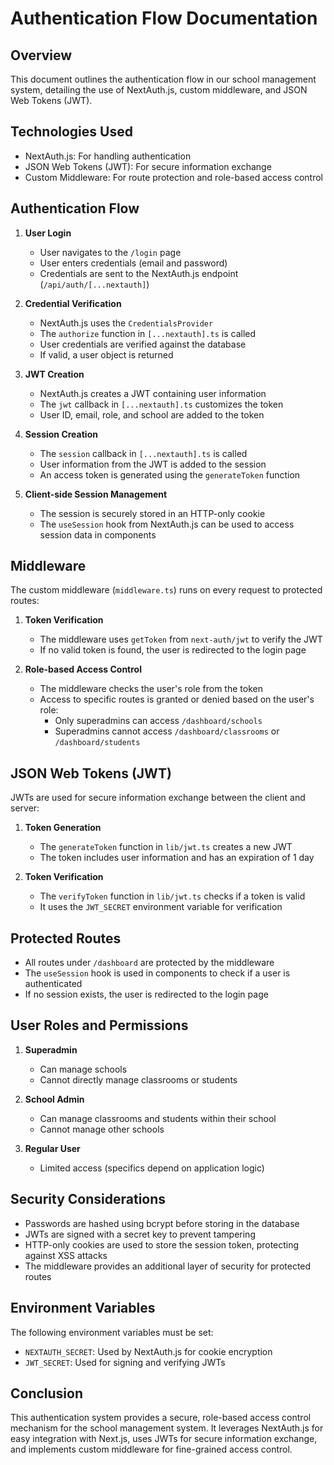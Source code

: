 # Authentication Flow Documentation

## Overview

This document outlines the authentication flow in our school management system, detailing the use of NextAuth.js, custom middleware, and JSON Web Tokens (JWT).

## Technologies Used

- NextAuth.js: For handling authentication
- JSON Web Tokens (JWT): For secure information exchange
- Custom Middleware: For route protection and role-based access control

## Authentication Flow

1. **User Login**
   - User navigates to the `/login` page
   - User enters credentials (email and password)
   - Credentials are sent to the NextAuth.js endpoint (`/api/auth/[...nextauth]`)

2. **Credential Verification**
   - NextAuth.js uses the `CredentialsProvider`
   - The `authorize` function in `[...nextauth].ts` is called
   - User credentials are verified against the database
   - If valid, a user object is returned

3. **JWT Creation**
   - NextAuth.js creates a JWT containing user information
   - The `jwt` callback in `[...nextauth].ts` customizes the token
   - User ID, email, role, and school are added to the token

4. **Session Creation**
   - The `session` callback in `[...nextauth].ts` is called
   - User information from the JWT is added to the session
   - An access token is generated using the `generateToken` function

5. **Client-side Session Management**
   - The session is securely stored in an HTTP-only cookie
   - The `useSession` hook from NextAuth.js can be used to access session data in components

## Middleware

The custom middleware (`middleware.ts`) runs on every request to protected routes:

1. **Token Verification**
   - The middleware uses `getToken` from `next-auth/jwt` to verify the JWT
   - If no valid token is found, the user is redirected to the login page

2. **Role-based Access Control**
   - The middleware checks the user's role from the token
   - Access to specific routes is granted or denied based on the user's role:
     - Only superadmins can access `/dashboard/schools`
     - Superadmins cannot access `/dashboard/classrooms` or `/dashboard/students`

## JSON Web Tokens (JWT)

JWTs are used for secure information exchange between the client and server:

1. **Token Generation**
   - The `generateToken` function in `lib/jwt.ts` creates a new JWT
   - The token includes user information and has an expiration of 1 day

2. **Token Verification**
   - The `verifyToken` function in `lib/jwt.ts` checks if a token is valid
   - It uses the `JWT_SECRET` environment variable for verification

## Protected Routes

- All routes under `/dashboard` are protected by the middleware
- The `useSession` hook is used in components to check if a user is authenticated
- If no session exists, the user is redirected to the login page

## User Roles and Permissions

1. **Superadmin**
   - Can manage schools
   - Cannot directly manage classrooms or students

2. **School Admin**
   - Can manage classrooms and students within their school
   - Cannot manage other schools

3. **Regular User**
   - Limited access (specifics depend on application logic)

## Security Considerations

- Passwords are hashed using bcrypt before storing in the database
- JWTs are signed with a secret key to prevent tampering
- HTTP-only cookies are used to store the session token, protecting against XSS attacks
- The middleware provides an additional layer of security for protected routes

## Environment Variables

The following environment variables must be set:

- `NEXTAUTH_SECRET`: Used by NextAuth.js for cookie encryption
- `JWT_SECRET`: Used for signing and verifying JWTs

## Conclusion

This authentication system provides a secure, role-based access control mechanism for the school management system. It leverages NextAuth.js for easy integration with Next.js, uses JWTs for secure information exchange, and implements custom middleware for fine-grained access control.

